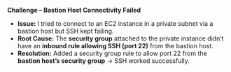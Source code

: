 **Challenge  – Bastion Host Connectivity Failed**

* **Issue:** I tried to connect to an EC2 instance in a private subnet via a bastion host but SSH kept failing.
* **Root Cause:** The **security group** attached to the private instance didn’t have an **inbound rule allowing SSH (port 22)** from the bastion host.
* **Resolution:** Added a security group rule to allow port 22 from the **bastion host’s security group** → SSH worked successfully.






